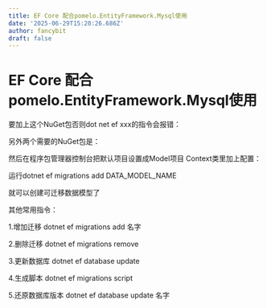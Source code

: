 ```yaml
---
title: EF Core 配合pomelo.EntityFramework.Mysql使用
date: '2025-06-29T15:20:26.686Z'
author: fancybit
draft: false
---
```

<div class="header"><h1 class="single-title animate__animated animate__pulse animate__faster">EF Core 配合pomelo.EntityFramework.Mysql使用</h1></div>

<div class="content" id="content"><!-- raw HTML omitted --><!-- raw HTML omitted --><!-- raw HTML omitted --><p>要加上这个NuGet包否则dot net ef xxx的指令会报错：</p><!-- raw HTML omitted --><p>另外两个需要的NuGet包是：</p><!-- raw HTML omitted --><!-- raw HTML omitted --><p>然后在程序包管理器控制台把默认项目设置成Model项目 Context类里加上配置：</p><!-- raw HTML omitted --><!-- raw HTML omitted --><p>运行dotnet ef migrations add DATA_MODEL_NAME</p><p>就可以创建可迁移数据模型了</p><p>其他常用指令：</p><p>1.增加迁移 dotnet ef migrations add 名字</p><p>2.删除迁移 dotnet ef migrations remove</p><p>3.更新数据库 dotnet ef database update</p><p>4.生成脚本 dotnet ef migrations script</p><p>5.还原数据库版本 dotnet ef database update 名字</p><!-- raw HTML omitted --></div>

